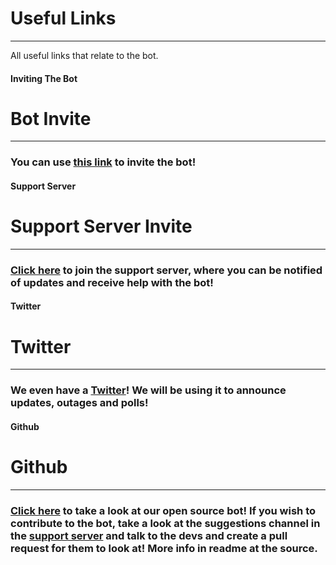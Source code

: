 # Useful Links
---
All useful links that relate to the bot.

<!-- tabs:start -->

#### **Inviting The Bot**

# Bot Invite
---
### You can use [this link](https://discord.com/oauth2/authorize?client_id=564426594144354315&scope=bot&permissions=805694544) to invite the bot!

#### **Support Server**

# Support Server Invite
---
### [Click here](https://discord.gg/G5pEdUp) to join the support server, where you can be notified of updates and receive help with the bot!

#### **Twitter**

# Twitter
---
### We even have a [Twitter](https://twitter.com/SuggesterBot)! We will be using it to announce updates, outages and polls!

#### Github

# Github
---
### [Click here](https://github.com/Suggester-Bot/Suggester) to take a look at our open source bot! If you wish to contribute to the bot, take a look at the suggestions channel in the [support server](https://discord.gg/G5pEdUp) and talk to the devs and create a pull request for them to look at! More info in readme at the source.

<!-- tabs:end -->
